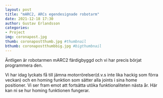 ```yaml
---
layout: post
title: "mARC2, ARCs egendesignade robotarm"
date: 2021-12-18 17:30
author: Gustav Erlandsson
categories: 
- Project
img: coronapost.jpg
thumb: coronapostthumb.jpg #thumbnail
bthumb: coronapostthumbbig.jpg #bigthumbnail
---
```

Äntligen är robotarmen mARC2 färdigbyggd och vi har precis börjat programmera den. 
<!--more-->
Vi har idag lyckats få till jämna motorrörelser(d.v.s inte lika hackig som förra veckan) och en homing funktion som sätter alla joints i sina home positioner. Vi ser fram emot att fortsätta utöka funktionaliteten nästa år. Här kan ni se hur homing funktionen fungerar. 


